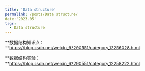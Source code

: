 ```yaml
---
title: 'Data structure'
permalink: /posts/Data structure/
date:'2023.05'
tags:
  - Data structure
---
```


**数据结构知识点：**https://blog.csdn.net/weixin_62290551/category_12256028.html

**数据结构实验：**https://blog.csdn.net/weixin_62290551/category_12258222.html


